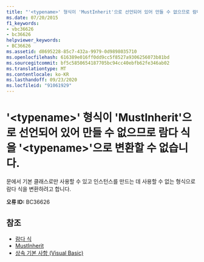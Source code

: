 ```yaml
---
title: "'<typename>' 형식이 'MustInherit'으로 선언되어 있어 만들 수 없으므로 람다 식을 '<typename>'으로 변환할 수 없습니다."
ms.date: 07/20/2015
f1_keywords:
- vbc36626
- bc36626
helpviewer_keywords:
- BC36626
ms.assetid: d8695228-85c7-432a-9979-0d9898035710
ms.openlocfilehash: 616389e016ff0dd9cc5f8527a9306256073b81bd
ms.sourcegitcommit: bf5c5850654187705bc94cc40ebfb62fe346ab02
ms.translationtype: MT
ms.contentlocale: ko-KR
ms.lasthandoff: 09/23/2020
ms.locfileid: "91061929"
---
```

# <a name="lambda-expression-cannot-be-converted-to-typename-because-type-typename-is-declared-mustinherit-and-cannot-be-created"></a>'\<typename>' 형식이 'MustInherit'으로 선언되어 있어 만들 수 없으므로 람다 식을 '\<typename>'으로 변환할 수 없습니다.

문에서 기본 클래스로만 사용할 수 있고 인스턴스를 만드는 데 사용할 수 없는 형식으로 람다 식을 변환하려고 합니다.  
  
 **오류 ID:** BC36626  
  
## <a name="see-also"></a>참조

- [람다 식](../programming-guide/language-features/procedures/lambda-expressions.md)
- [MustInherit](../language-reference/modifiers/mustinherit.md)
- [상속 기본 사항 (Visual Basic)](../programming-guide/language-features/objects-and-classes/inheritance-basics.md)
